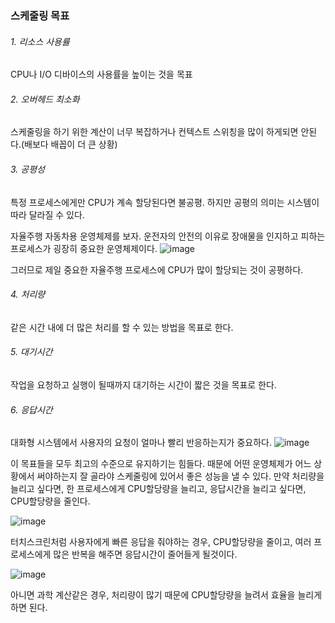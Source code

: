 ### 스케줄링 목표

###### 1. 리소스 사용률
CPU나 I/O 디바이스의 사용률을 높이는 것을 목표
###### 2. 오버헤드 최소화
스케줄링을 하기 위한 계산이 너무 복잡하거나 컨텍스트 스위칭을 많이 하게되면 안된다.(배보다 배꼽이 더 큰 상황)
###### 3. 공평성
특정 프로세스에게만 CPU가 계속 할당된다면 불공평.
하지만 공평의 의미는 시스템이 따라 달라질 수 있다.

자율주행 자동차용 운영체제를 보자.
운전자의 안전의 이유로 장애물을 인지하고 피하는 프로세스가 굉장히 중요한 운영체제이다.
![image](https://user-images.githubusercontent.com/81199906/196042697-13904687-c5ba-47c9-add9-3b3e19c4a706.png)

그러므로 제일 중요한 자율주행 프로세스에 CPU가 많이 할당되는 것이 공평하다.
###### 4. 처리량
같은 시간 내에 더 많은 처리를 할 수 있는 방법을 목표로 한다.

###### 5. 대기시간
작업을 요청하고 실행이 될때까지 대기하는 시간이 짧은 것을 목표로 한다.

###### 6. 응답시간
대화형 시스템에서 사용자의 요청이 얼마나 빨리 반응하는지가 중요하다.
![image](https://user-images.githubusercontent.com/81199906/196043363-9d2bbdfd-635d-4f89-bb84-d16a9caa3e1a.png)

이 목표들을 모두 최고의 수준으로 유지하기는 힘들다.
때문에 어떤 운영체제가 어느 상황에서 써야하는지 잘 골라야 스케줄링에 있어서 좋은 성능을 낼 수 있다.
만약 처리량을 늘리고 싶다면, 한 프로세스에게 CPU할당량을 늘리고, 응답시간을 늘리고 싶다면, CPU할당량을 줄인다. 

![image](https://user-images.githubusercontent.com/81199906/196044005-fa7e11f4-c729-448b-9c6e-3b639cb54f00.png)

터치스크린처럼 사용자에게 빠른 응답을 줘야하는 경우, CPU할당량을 줄이고, 여러 프로세스에게 많은 반복을 해주면 응답시간이 줄어들게 될것이다.


![image](https://user-images.githubusercontent.com/81199906/196044027-f295d6c3-dd3d-48f9-a5c6-124399ffcfae.png)

아니면 과학 계산같은 경우, 처리량이 많기 때문에 CPU할당량을 늘려서 효율을 늘리게 하면 된다.
